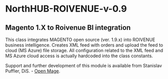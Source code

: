 # NorthHUB-ROIVENUE-v-0.9
## Magento 1.X to Roivenue BI integration

This class integrates MAGENTO open source (ver. 1.9.x) into ROIVENUE business intelligence. Creates XML feed with orders and upload the feed to cloud (MS Azure) file storage. All configuration related to the XML feed and MS Azure cloud access is actually hardcoded into the class constants.

Support and further development of this module is available from Stanislav Puffler, DiS. - [Open Mage](https://www.openmage.cz).
